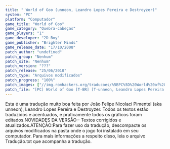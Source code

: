 ```yaml
---
title: " World of Goo (unneon, Leandro Lopes Pereira e Destroyzer)"
system: "PC"
platform: "Computador"
game_title: "World of Goo"
game_category: "Quebra-cabeças"
game_players: "1"
game_developer: "2D Boy"
game_publisher: "Brighter Minds"
game_release_date: "17/10/2008"
patch_author: "undefined"
patch_group: "Nenhum"
patch_site: "Nenhum"
patch_version: "???"
patch_release: "25/06/2010"
patch_type: "Arquivos modificados"
patch_progress: "100%"
patch_images: ["//img.romhackers.org/traducoes/%5BPC%5D%20World%20of%20Goo%20-%20unneon%20e%20Leandro%20-%201.jpg","//img.romhackers.org/traducoes/%5BPC%5D%20World%20of%20Goo%20-%20unneon%20e%20Leandro%20-%202.jpg","//img.romhackers.org/traducoes/%5BPC%5D%20World%20of%20Goo%20-%20unneon%20e%20Leandro%20-%203.jpg"]
patch_file: "[PC] World of Goo [T-BR] [T-unneon, Leandro Lopes Pereira e Destroyzer G-Nenhum] [P-100% A-2010].rar"
---
```

Esta é uma tradução muito boa feita por João Felipe Nicolaci Pimentel (aka unneon), Leandro Lopes Pereira e Destroyzer. Todos os textos estão traduzidos e acentuados, e praticamente todos os gráficos foram editados.NOVIDADES DA VERSÃO:- Textos corrigidos e atualizados.ATENÇÃO:Para fazer uso da tradução, descompacte os arquivos modificados na pasta onde o jogo foi instalado em seu computador. Para mais informações a respeito disso, leia o arquivo Tradução.txt que acompanha a tradução.